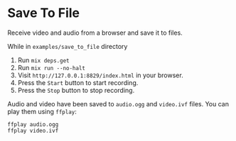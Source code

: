 # Save To File

Receive video and audio from a browser and save it to files.

While in `examples/save_to_file` directory

1. Run `mix deps.get`
2. Run `mix run --no-halt`
3. Visit `http://127.0.0.1:8829/index.html` in your browser.
4. Press the `Start` button to start recording.
5. Press the `Stop` button to stop recording.

Audio and video have been saved to `audio.ogg` and `video.ivf` files.
You can play them using `ffplay`:

```shell
ffplay audio.ogg
ffplay video.ivf
```

